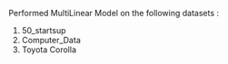 Performed MultiLinear Model on the following datasets :
1. 50_startsup
2. Computer_Data
3. Toyota Corolla
